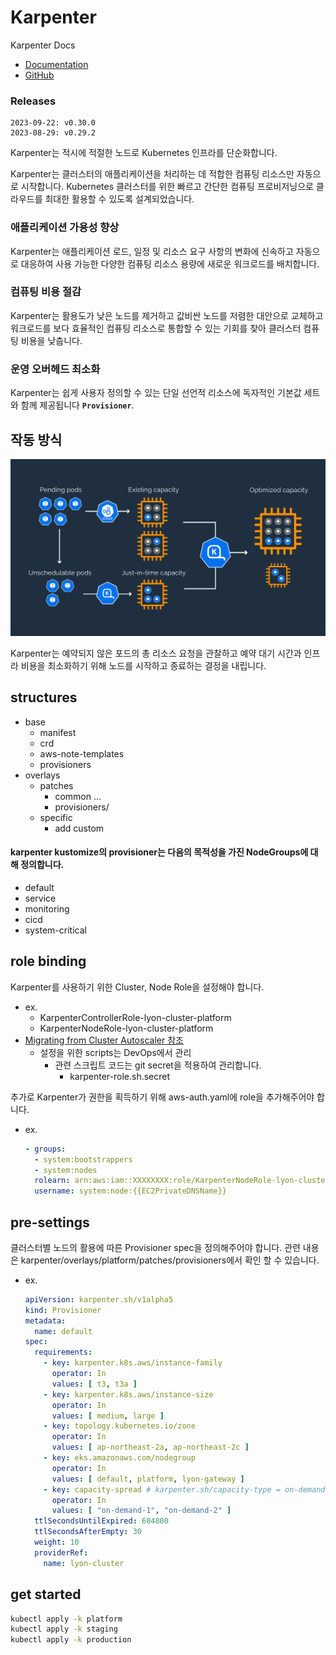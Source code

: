 # Karpenter

Karpenter Docs

- [Documentation](https://karpenter.sh/docs/)
- [GitHub](https://github.com/aws/karpenter)

### Releases
```text
2023-09-22: v0.30.0
2023-08-29: v0.29.2
```

Karpenter는 적시에 적절한 노드로 Kubernetes 인프라를 단순화합니다.

Karpenter는 클러스터의 애플리케이션을 처리하는 데 적합한 컴퓨팅 리소스만 자동으로 시작합니다. Kubernetes 클러스터를 위한 빠르고 간단한 컴퓨팅 프로비저닝으로 클라우드를 최대한 활용할 수 있도록 설계되었습니다.

### **애플리케이션 가용성 향상**

Karpenter는 애플리케이션 로드, 일정 및 리소스 요구 사항의 변화에 신속하고 자동으로 대응하여 사용 가능한 다양한 컴퓨팅 리소스 용량에 새로운 워크로드를 배치합니다.

### **컴퓨팅 비용 절감**

Karpenter는 활용도가 낮은 노드를 제거하고 값비싼 노드를 저렴한 대안으로 교체하고 워크로드를 보다 효율적인 컴퓨팅 리소스로 통합할 수 있는 기회를 찾아 클러스터 컴퓨팅 비용을 낮춥니다.

### **운영 오버헤드 최소화**

Karpenter는 쉽게 사용자 정의할 수 있는 단일 선언적 리소스에 독자적인 기본값 세트와 함께 제공됩니다 **`Provisioner`**.

## **작동 방식**

![kerpenter how to works](karpenter-how-to-works.png)

Karpenter는 예약되지 않은 포드의 총 리소스 요청을 관찰하고 예약 대기 시간과 인프라 비용을 최소화하기 위해 노드를 시작하고 종료하는 결정을 내립니다.

## **structures**
- base
  - manifest
  - crd
  - aws-note-templates
  - provisioners
- overlays
  - patches
    - common ...
    - provisioners/
  - specific
    - add custom

#### karpenter kustomize의 provisioner는 다음의 목적성을 가진 NodeGroups에 대해 정의합니다.
  - default
  - service
  - monitoring
  - cicd
  - system-critical

## **role binding**
Karpenter를 사용하기 위한 Cluster, Node Role을 설정해야 합니다.
- ex.
    - KarpenterControllerRole-lyon-cluster-platform
    - KarpenterNodeRole-lyon-cluster-platform
- [Migrating from Cluster Autoscaler 참조](https://karpenter.sh/docs/getting-started/migrating-from-cas/)
  - 설정을 위한 scripts는 DevOps에서 관리
    - 관련 스크립트 코드는 git secret을 적용하여 관리합니다.
      - karpenter-role.sh.secret

추가로 Karpenter가 권한을 획득하기 위해 aws-auth.yaml에 role을 추가해주어야 합니다.
- ex.
  ```yaml
  - groups:
    - system:bootstrappers
    - system:nodes
    rolearn: arn:aws:iam::XXXXXXXX:role/KarpenterNodeRole-lyon-cluster-platform
    username: system:node:{{EC2PrivateDNSName}}
  ```

## **pre-settings**
클러스터별 노드의 활용에 따른 Provisioner spec을 정의해주어야 합니다.
관련 내용은 karpenter/overlays/platform/patches/provisioners에서 확인 할 수 있습니다.
- ex. 
  ```yaml
  apiVersion: karpenter.sh/v1alpha5
  kind: Provisioner
  metadata:
    name: default
  spec:
    requirements:
      - key: karpenter.k8s.aws/instance-family
        operator: In
        values: [ t3, t3a ]
      - key: karpenter.k8s.aws/instance-size
        operator: In
        values: [ medium, large ]
      - key: topology.kubernetes.io/zone
        operator: In
        values: [ ap-northeast-2a, ap-northeast-2c ]
      - key: eks.amazonaws.com/nodegroup
        operator: In
        values: [ default, platform, lyon-gateway ]
      - key: capacity-spread # karpenter.sh/capacity-type = on-demand (default)
        operator: In
        values: [ "on-demand-1", "on-demand-2" ]
    ttlSecondsUntilExpired: 604800
    ttlSecondsAfterEmpty: 30
    weight: 10
    providerRef:
      name: lyon-cluster
  ```
## **get started**
```bash
kubectl apply -k platform
kubectl apply -k staging
kubectl apply -k production
```
